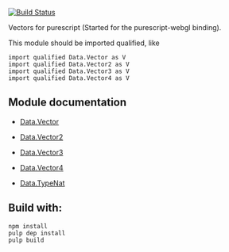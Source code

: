 [![Build Status](https://travis-ci.org/jutaro/purescript-vector.svg?branch=master)](https://travis-ci.org/jutaro/purescript-vector)

Vectors for purescript (Started for the purescript-webgl binding).

This module should be imported qualified, like
~~~
import qualified Data.Vector as V
import qualified Data.Vector2 as V
import qualified Data.Vector3 as V
import qualified Data.Vector4 as V
~~~

## Module documentation

- [Data.Vector](docs/Data/Vector.md)
- [Data.Vector2](docs/Data/Vector2.md)
- [Data.Vector3](docs/Data/Vector3.md)
- [Data.Vector4](docs/Data/Vector4.md)

- [Data.TypeNat](docs/Data/TypeNat.md)


## Build with:
~~~
npm install
pulp dep install
pulp build
~~~
